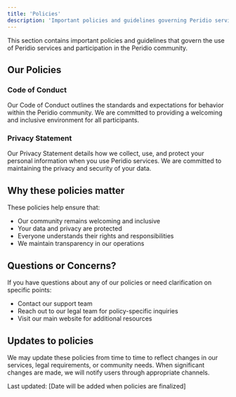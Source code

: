 ```yaml
---
title: 'Policies'
description: 'Important policies and guidelines governing Peridio services usage and community participation, including Code of Conduct and Privacy Statement.'
---
```


This section contains important policies and guidelines that govern the use of Peridio services and participation in the Peridio community.

## Our Policies

### Code of Conduct

Our Code of Conduct outlines the standards and expectations for behavior within the Peridio community. We are committed to providing a welcoming and inclusive environment for all participants.

### Privacy Statement

Our Privacy Statement details how we collect, use, and protect your personal information when you use Peridio services. We are committed to maintaining the privacy and security of your data.

## Why these policies matter

These policies help ensure that:

- Our community remains welcoming and inclusive
- Your data and privacy are protected
- Everyone understands their rights and responsibilities
- We maintain transparency in our operations

## Questions or Concerns?

If you have questions about any of our policies or need clarification on specific points:

- Contact our support team
- Reach out to our legal team for policy-specific inquiries
- Visit our main website for additional resources

## Updates to policies

We may update these policies from time to time to reflect changes in our services, legal requirements, or community needs. When significant changes are made, we will notify users through appropriate channels.

Last updated: [Date will be added when policies are finalized]

